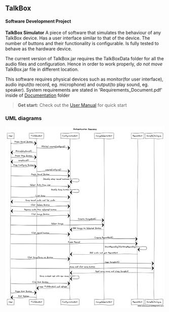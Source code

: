 TalkBox
-------------

#### Software Development Project

**TalkBox Simulator**
A piece of software that simulates the behaviour of any TalkBox device.
Has a user interface similar to that of the device.
The number of buttons and their functionality is configurable.
Is fully tested to behave as the hardware device.

The current version of TalkBox.jar requires the TalkBoxData folder for all the audio files and configuration.
Hence in order to work properly, *do not move* TalkBox.jar file in different location.

This software requires physical devices such as monitor(for user interface), audio input(to record, eg. microphone) and output(to play sound, eg. speaker). System requirements are stated in 'Requirements_Document.pdf' inside of [Documentation][2] folder

>**Get start:** Check out the [User Manual][1] for quick start


### UML diagrams

![UML sequence diagram](Diagrams/Authentication%20Sequence.png)



[1]: https://github.com/JacobJae/EECS2311_group5/blob/master/TalkBoxV2/doc/User_Manual_v2.pdf
[2]: https://github.com/JacobJae/EECS2311_group5/tree/master/TalkBoxV2/Documentation
